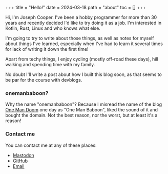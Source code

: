 +++
title = "Hello!"
date = 2024-03-18
path = "about"
toc = []
+++

Hi, I'm Joseph Cooper. I've been a hobby programmer for more than 30 years and recently decided I'd like to try doing it as a job. I'm interested in Kotlin, Rust, Linux and who knows what else. 

I'm going to try to write about those things, as well as notes for myself about things I've learned, especially when I've had to learn it several times for lack of writing it down the first time!

Apart from techy things, I enjoy cycling (mostly off-road these days), hill walking and spending time with my family.

No doubt I'll write a post about how I built this blog soon, as that seems to be par for the course with devblogs.

### onemanbaboon?

Why the name "onemanbaboon"? Because I misread the name of the blog [One Man Doom][onemandoom] one day as "One Man Baboon",
liked the sound of it and bought the domain. Not the best reason, nor the worst, but at least it's a reason!

[onemandoom]: https://onemandoom.blogspot.com/

### Contact me

You can contact me at any of these places:

- [Mastodon][mastodon]
- [GitHub][gh]
- [Email][email]

[mastodon]: https://mathstodon.xyz/@grodin
[gh]: https://github.com/grodin
[email]: mailto:cooper.joseph+blog@gmail.com
